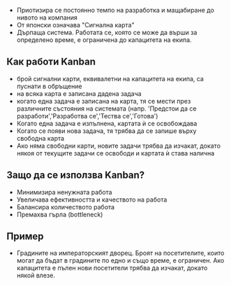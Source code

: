 - Приотизира се постоянно темпо на разработка и мащабиране до нивото на компания
- От японски означава "Сигнална карта"
- Дърпаща система. Работата се, която се може да върши за определено време, е ограничена до капацитета на екипа.

## Как работи Kanban

- брой сигнални карти, еквивалетни на капацитета на екипа, са пуснати в обръщение
- на всяка карта е записана дадена задача
- когато една задача е записана на карта, тя се мести през различните състояния на системата (напр. 'Предстои да се разработи','Разработва се','Тества се','Готова')
- Когато една задача е изпълнена, картата ѝ се освобождава
- Когато се появи нова задача, тя трябва да се запише върху свободна карта
- Ако няма свободни карти, новите задачи трябва да изчакат, докато някоя от текущите задачи се освободи и картата ѝ става налична

## Защо да се използва Kanban?

- Минимизира ненужната работа
- Увеличава ефективността и качеството на работа
- Балансира количеството работа
- Премахва гърла (bottleneck)

## Пример

- Градините на императорският дворец. Броят на посетителите, които могат да бъдат в градините по едно и също време, е ограничен. Ако капацитета е пълен нови посетители трябва да изчакат, докато някой влезе.